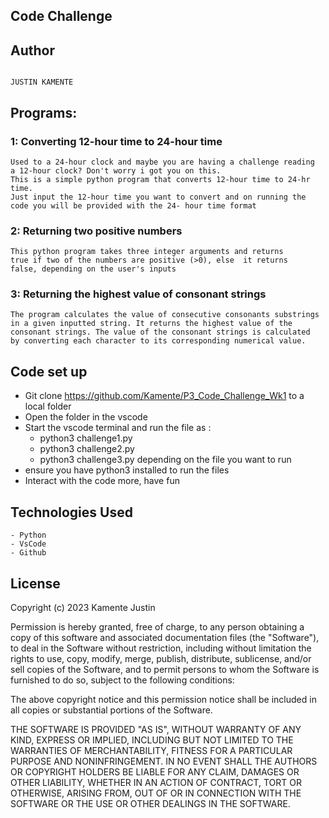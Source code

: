 ## Code Challenge


## Author

```

JUSTIN KAMENTE

```
## Programs:

### 1: Converting 12-hour time to 24-hour time

```
Used to a 24-hour clock and maybe you are having a challenge reading 
a 12-hour clock? Don't worry i got you on this. 
This is a simple python program that converts 12-hour time to 24-hr time. 
Just input the 12-hour time you want to convert and on running the 
code you will be provided with the 24- hour time format 

```

### 2: Returning two positive numbers

```
This python program takes three integer arguments and returns 
true if two of the numbers are positive (>0), else  it returns
false, depending on the user's inputs

```

### 3: Returning the highest value of consonant strings

```
The program calculates the value of consecutive consonants substrings
in a given inputted string. It returns the highest value of the 
consonant strings. The value of the consonant strings is calculated
by converting each character to its corresponding numerical value.
```

## Code set up 

- Git clone <https://github.com/Kamente/P3_Code_Challenge_Wk1> to a local folder
- Open the folder in the vscode
- Start the vscode terminal and run the file as :
  - python3 challenge1.py
  - python3 challenge2.py
  - python3 challenge3.py 
    depending on the file you want to run
- ensure you have python3 installed to run the files
- Interact with the code more, have fun

## Technologies Used

```
- Python
- VsCode
- Github
```

## License

Copyright (c) 2023 Kamente Justin

Permission is hereby granted, free of charge, to any person obtaining a copy
of this software and associated documentation files (the "Software"), to deal
in the Software without restriction, including without limitation the rights
to use, copy, modify, merge, publish, distribute, sublicense, and/or sell
copies of the Software, and to permit persons to whom the Software is
furnished to do so, subject to the following conditions:

The above copyright notice and this permission notice shall be included in all
copies or substantial portions of the Software.

THE SOFTWARE IS PROVIDED "AS IS", WITHOUT WARRANTY OF ANY KIND, EXPRESS OR
IMPLIED, INCLUDING BUT NOT LIMITED TO THE WARRANTIES OF MERCHANTABILITY,
FITNESS FOR A PARTICULAR PURPOSE AND NONINFRINGEMENT. IN NO EVENT SHALL THE
AUTHORS OR COPYRIGHT HOLDERS BE LIABLE FOR ANY CLAIM, DAMAGES OR OTHER
LIABILITY, WHETHER IN AN ACTION OF CONTRACT, TORT OR OTHERWISE, ARISING FROM,
OUT OF OR IN CONNECTION WITH THE SOFTWARE OR THE USE OR OTHER DEALINGS IN THE
SOFTWARE.
